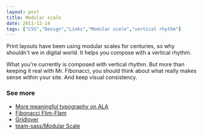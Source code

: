 ```yaml
---
layout: post
title: Modular scale
date: 2011-12-14
tags: ["CSS","Design","Links","Modular scale","vertical rhythm"]
---
```


Print layouts have been using modular scales for centuries, so why shouldn't we in digital world. It helps you compose with a vertical rhythm.

What you're currently is composed with vertical rhythm. But more than keeping it real with Mr. Fibonacci, you should think about what really makes sense within your site. And keep visual consistency.

### See more

*   [More meaningful typography on ALA](http://alistapart.com/article/more-meaningful-typography)
*   [Fibonacci Flim-Flam](http://www.lhup.edu/~dsimanek/pseudo/fibonacc.htm)
*   [Gridlover](http://www.gridlover.net/)
*   [team-sass/Modular Scale](https://github.com/Team-Sass/modular-scale)
